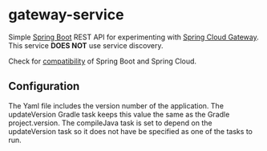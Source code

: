 # gateway-service

Simple [Spring Boot](https://docs.spring.io/spring-boot/index.html) 
REST API for experimenting with 
[Spring Cloud Gateway](https://spring.io/projects/spring-cloud-gateway).  
This service **DOES NOT** use service discovery.

Check for [compatibility](https://github.com/spring-cloud/spring-cloud-release/wiki/Supported-Versions)
of Spring Boot and Spring Cloud.

## Configuration

The Yaml file includes the version number of the application.  The updateVersion Gradle task 
keeps this value the same as the Gradle project.version.  The compileJava task is set to depend
on the updateVersion task so it does not have be specified as one of the tasks to run.

